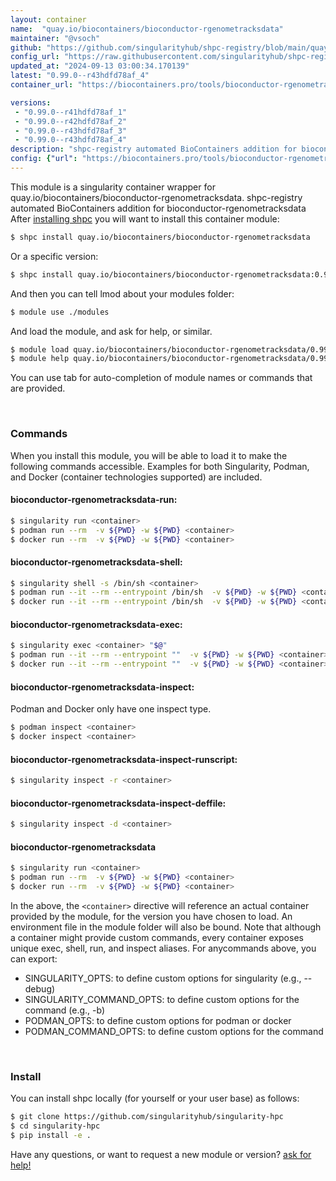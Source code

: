 ```yaml
---
layout: container
name:  "quay.io/biocontainers/bioconductor-rgenometracksdata"
maintainer: "@vsoch"
github: "https://github.com/singularityhub/shpc-registry/blob/main/quay.io/biocontainers/bioconductor-rgenometracksdata/container.yaml"
config_url: "https://raw.githubusercontent.com/singularityhub/shpc-registry/main/quay.io/biocontainers/bioconductor-rgenometracksdata/container.yaml"
updated_at: "2024-09-13 03:00:34.170139"
latest: "0.99.0--r43hdfd78af_4"
container_url: "https://biocontainers.pro/tools/bioconductor-rgenometracksdata"

versions:
 - "0.99.0--r41hdfd78af_1"
 - "0.99.0--r42hdfd78af_2"
 - "0.99.0--r43hdfd78af_3"
 - "0.99.0--r43hdfd78af_4"
description: "shpc-registry automated BioContainers addition for bioconductor-rgenometracksdata"
config: {"url": "https://biocontainers.pro/tools/bioconductor-rgenometracksdata", "maintainer": "@vsoch", "description": "shpc-registry automated BioContainers addition for bioconductor-rgenometracksdata", "latest": {"0.99.0--r43hdfd78af_4": "sha256:0b27cd3e4cb6b2ee4549fb65b6777ded6e55cec54b6dc13b0f83181ee13554e6"}, "tags": {"0.99.0--r41hdfd78af_1": "sha256:e6adb1d1b7f39bebeb0446e882f527b3450f28020d0a96ac8952b0964060a147", "0.99.0--r42hdfd78af_2": "sha256:ea61aa5cbbd765cb055c934c3d593a131825b3cb86a256409332833c82bcc5c3", "0.99.0--r43hdfd78af_3": "sha256:73038b87fc6e04073a52c1791686b649e59c96117a26c161716ea87994b43498", "0.99.0--r43hdfd78af_4": "sha256:0b27cd3e4cb6b2ee4549fb65b6777ded6e55cec54b6dc13b0f83181ee13554e6"}, "docker": "quay.io/biocontainers/bioconductor-rgenometracksdata"}
---
```


This module is a singularity container wrapper for quay.io/biocontainers/bioconductor-rgenometracksdata.
shpc-registry automated BioContainers addition for bioconductor-rgenometracksdata
After [installing shpc](#install) you will want to install this container module:


```bash
$ shpc install quay.io/biocontainers/bioconductor-rgenometracksdata
```

Or a specific version:

```bash
$ shpc install quay.io/biocontainers/bioconductor-rgenometracksdata:0.99.0--r43hdfd78af_4
```

And then you can tell lmod about your modules folder:

```bash
$ module use ./modules
```

And load the module, and ask for help, or similar.

```bash
$ module load quay.io/biocontainers/bioconductor-rgenometracksdata/0.99.0--r43hdfd78af_4
$ module help quay.io/biocontainers/bioconductor-rgenometracksdata/0.99.0--r43hdfd78af_4
```

You can use tab for auto-completion of module names or commands that are provided.

<br>

### Commands

When you install this module, you will be able to load it to make the following commands accessible.
Examples for both Singularity, Podman, and Docker (container technologies supported) are included.

#### bioconductor-rgenometracksdata-run:

```bash
$ singularity run <container>
$ podman run --rm  -v ${PWD} -w ${PWD} <container>
$ docker run --rm  -v ${PWD} -w ${PWD} <container>
```

#### bioconductor-rgenometracksdata-shell:

```bash
$ singularity shell -s /bin/sh <container>
$ podman run --it --rm --entrypoint /bin/sh  -v ${PWD} -w ${PWD} <container>
$ docker run --it --rm --entrypoint /bin/sh  -v ${PWD} -w ${PWD} <container>
```

#### bioconductor-rgenometracksdata-exec:

```bash
$ singularity exec <container> "$@"
$ podman run --it --rm --entrypoint ""  -v ${PWD} -w ${PWD} <container> "$@"
$ docker run --it --rm --entrypoint ""  -v ${PWD} -w ${PWD} <container> "$@"
```

#### bioconductor-rgenometracksdata-inspect:

Podman and Docker only have one inspect type.

```bash
$ podman inspect <container>
$ docker inspect <container>
```

#### bioconductor-rgenometracksdata-inspect-runscript:

```bash
$ singularity inspect -r <container>
```

#### bioconductor-rgenometracksdata-inspect-deffile:

```bash
$ singularity inspect -d <container>
```



#### bioconductor-rgenometracksdata

```bash
$ singularity run <container>
$ podman run --rm  -v ${PWD} -w ${PWD} <container>
$ docker run --rm  -v ${PWD} -w ${PWD} <container>
```


In the above, the `<container>` directive will reference an actual container provided
by the module, for the version you have chosen to load. An environment file in the
module folder will also be bound. Note that although a container
might provide custom commands, every container exposes unique exec, shell, run, and
inspect aliases. For anycommands above, you can export:

 - SINGULARITY_OPTS: to define custom options for singularity (e.g., --debug)
 - SINGULARITY_COMMAND_OPTS: to define custom options for the command (e.g., -b)
 - PODMAN_OPTS: to define custom options for podman or docker
 - PODMAN_COMMAND_OPTS: to define custom options for the command

<br>

### Install

You can install shpc locally (for yourself or your user base) as follows:

```bash
$ git clone https://github.com/singularityhub/singularity-hpc
$ cd singularity-hpc
$ pip install -e .
```

Have any questions, or want to request a new module or version? [ask for help!](https://github.com/singularityhub/singularity-hpc/issues)